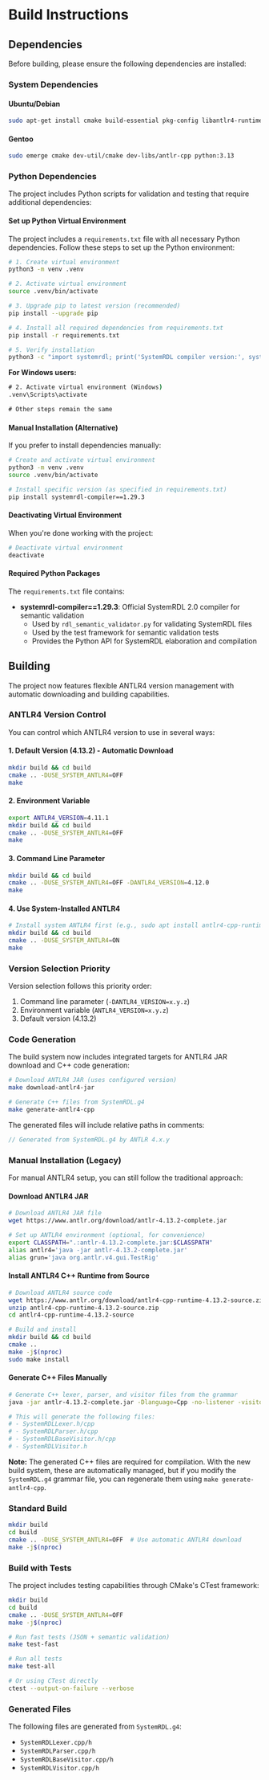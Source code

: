 # Build Instructions

## Dependencies

Before building, please ensure the following dependencies are installed:

### System Dependencies

#### Ubuntu/Debian

```bash
sudo apt-get install cmake build-essential pkg-config libantlr4-runtime-dev python3 python3-venv python3-pip
```

#### Gentoo

```bash
sudo emerge cmake dev-util/cmake dev-libs/antlr-cpp python:3.13
```

### Python Dependencies

The project includes Python scripts for validation and testing that require additional dependencies:

#### Set up Python Virtual Environment

The project includes a `requirements.txt` file with all necessary Python dependencies. Follow these steps to set up the
Python environment:

```bash
# 1. Create virtual environment
python3 -m venv .venv

# 2. Activate virtual environment
source .venv/bin/activate

# 3. Upgrade pip to latest version (recommended)
pip install --upgrade pip

# 4. Install all required dependencies from requirements.txt
pip install -r requirements.txt

# 5. Verify installation
python3 -c "import systemrdl; print('SystemRDL compiler version:', systemrdl.__version__)"
```

**For Windows users:**

```cmd
# 2. Activate virtual environment (Windows)
.venv\Scripts\activate

# Other steps remain the same
```

#### Manual Installation (Alternative)

If you prefer to install dependencies manually:

```bash
# Create and activate virtual environment
python3 -m venv .venv
source .venv/bin/activate

# Install specific version (as specified in requirements.txt)
pip install systemrdl-compiler==1.29.3
```

#### Deactivating Virtual Environment

When you're done working with the project:

```bash
# Deactivate virtual environment
deactivate
```

#### Required Python Packages

The `requirements.txt` file contains:

- **systemrdl-compiler==1.29.3**: Official SystemRDL 2.0 compiler for semantic validation
  - Used by `rdl_semantic_validator.py` for validating SystemRDL files
  - Used by the test framework for semantic validation tests
  - Provides the Python API for SystemRDL elaboration and compilation

## Building

The project now features flexible ANTLR4 version management with automatic downloading and building capabilities.

### ANTLR4 Version Control

You can control which ANTLR4 version to use in several ways:

#### 1. Default Version (4.13.2) - Automatic Download

```bash
mkdir build && cd build
cmake .. -DUSE_SYSTEM_ANTLR4=OFF
make
```

#### 2. Environment Variable

```bash
export ANTLR4_VERSION=4.11.1
mkdir build && cd build
cmake .. -DUSE_SYSTEM_ANTLR4=OFF
make
```

#### 3. Command Line Parameter

```bash
mkdir build && cd build
cmake .. -DUSE_SYSTEM_ANTLR4=OFF -DANTLR4_VERSION=4.12.0
make
```

#### 4. Use System-Installed ANTLR4

```bash
# Install system ANTLR4 first (e.g., sudo apt install antlr4-cpp-runtime-dev)
mkdir build && cd build
cmake .. -DUSE_SYSTEM_ANTLR4=ON
make
```

### Version Selection Priority

Version selection follows this priority order:

1. Command line parameter (`-DANTLR4_VERSION=x.y.z`)
2. Environment variable (`ANTLR4_VERSION=x.y.z`)
3. Default version (4.13.2)

### Code Generation

The build system now includes integrated targets for ANTLR4 JAR download and C++ code generation:

```bash
# Download ANTLR4 JAR (uses configured version)
make download-antlr4-jar

# Generate C++ files from SystemRDL.g4
make generate-antlr4-cpp
```

The generated files will include relative paths in comments:

```cpp
// Generated from SystemRDL.g4 by ANTLR 4.x.y
```

### Manual Installation (Legacy)

For manual ANTLR4 setup, you can still follow the traditional approach:

#### Download ANTLR4 JAR

```bash
# Download ANTLR4 JAR file
wget https://www.antlr.org/download/antlr-4.13.2-complete.jar

# Set up ANTLR4 environment (optional, for convenience)
export CLASSPATH=".:antlr-4.13.2-complete.jar:$CLASSPATH"
alias antlr4='java -jar antlr-4.13.2-complete.jar'
alias grun='java org.antlr.v4.gui.TestRig'
```

#### Install ANTLR4 C++ Runtime from Source

```bash
# Download ANTLR4 source code
wget https://www.antlr.org/download/antlr4-cpp-runtime-4.13.2-source.zip
unzip antlr4-cpp-runtime-4.13.2-source.zip
cd antlr4-cpp-runtime-4.13.2-source

# Build and install
mkdir build && cd build
cmake ..
make -j$(nproc)
sudo make install
```

#### Generate C++ Files Manually

```bash
# Generate C++ lexer, parser, and visitor files from the grammar
java -jar antlr-4.13.2-complete.jar -Dlanguage=Cpp -no-listener -visitor SystemRDL.g4

# This will generate the following files:
# - SystemRDLLexer.h/cpp
# - SystemRDLParser.h/cpp
# - SystemRDLBaseVisitor.h/cpp
# - SystemRDLVisitor.h
```

**Note:** The generated C++ files are required for compilation. With the new build system, these are automatically
managed, but if you modify the `SystemRDL.g4` grammar file, you can regenerate them using `make generate-antlr4-cpp`.

### Standard Build

```bash
mkdir build
cd build
cmake .. -DUSE_SYSTEM_ANTLR4=OFF  # Use automatic ANTLR4 download
make -j$(nproc)
```

### Build with Tests

The project includes testing capabilities through CMake's CTest framework:

```bash
mkdir build
cd build
cmake .. -DUSE_SYSTEM_ANTLR4=OFF
make -j$(nproc)

# Run fast tests (JSON + semantic validation)
make test-fast

# Run all tests
make test-all

# Or using CTest directly
ctest --output-on-failure --verbose
```

### Generated Files

The following files are generated from `SystemRDL.g4`:

- `SystemRDLLexer.cpp/h`
- `SystemRDLParser.cpp/h`
- `SystemRDLBaseVisitor.cpp/h`
- `SystemRDLVisitor.cpp/h`
